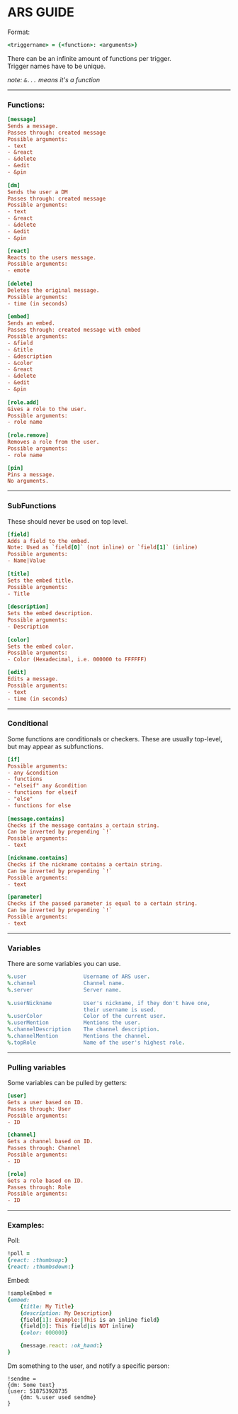 
# ARS GUIDE  
  
Format:   
```ruby  
<triggername> = {<function>: <arguments>}  
```  
There can be an infinite amount of functions per trigger.  
Trigger names have to be unique.  
  
*note: `&...` means it's a function*   

---

### Functions:  
```ini  
[message]  
Sends a message.  
Passes through: created message
Possible arguments:  
- text  
- &react  
- &delete
- &edit
- &pin
  
[dm]  
Sends the user a DM
Passes through: created message
Possible arguments:
- text  
- &react  
- &delete
- &edit
- &pin

[react]  
Reacts to the users message.  
Possible arguments:  
- emote
  
[delete]  
Deletes the original message.  
Possible arguments:  
- time (in seconds)
  
[embed]  
Sends an embed.
Passes through: created message with embed
Possible arguments:  
- &field  
- &title  
- &description  
- &color  
- &react  
- &delete  
- &edit
- &pin
  
[role.add]  
Gives a role to the user.  
Possible arguments:  
- role name  
  
[role.remove]  
Removes a role from the user.  
Possible arguments:  
- role name

[pin]
Pins a message.
No arguments.
```  
---
  
### SubFunctions  
These should never be used on top level.
```ini  
[field]  
Adds a field to the embed.  
Note: Used as `field[0]` (not inline) or `field[1]` (inline)  
Possible arguments:  
- Name|Value  
  
[title]  
Sets the embed title.  
Possible arguments:  
- Title  
  
[description]  
Sets the embed description.  
Possible arguments:  
- Description  
  
[color]  
Sets the embed color.  
Possible arguments:  
- Color (Hexadecimal, i.e. 000000 to FFFFFF)

[edit]
Edits a message.
Possible arguments:
- text
- time (in seconds)
```  
---
  
### Conditional  
Some functions are conditionals or checkers. These are usually top-level, but may appear as subfunctions.  
```ini  
[if]  
Possible arguments:  
- any &condition  
- functions
- "elseif" any &condition
- functions for elseif
- "else"  
- functions for else 
  
[message.contains]
Checks if the message contains a certain string.
Can be inverted by prepending `!`
Possible arguments:  
- text

[nickname.contains]
Checks if the nickname contains a certain string.
Can be inverted by prepending `!`
Possible arguments:
- text

[parameter]
Checks if the passed parameter is equal to a certain string.
Can be inverted by prepending `!`
Possible arguments:
- text
```  
---

### Variables  
There are some variables you can use.  
```ruby  
%.user                  Username of ARS user.  
%.channel               Channel name.  
%.server                Server name.  
  
%.userNickname          User's nickname, if they don't have one,  
                        their username is used.
%.userColor             Color of the current user.  
%.userMention           Mentions the user.  
%.channelDescription    The channel description.  
%.channelMention        Mentions the channel.  
%.topRole               Name of the user's highest role.  
```
---

### Pulling variables
Some variables can be pulled by getters:
```ini
[user]
Gets a user based on ID.
Passes through: User
Possible arguments:
- ID

[channel]
Gets a channel based on ID.
Passes through: Channel
Possible arguments:
- ID

[role]
Gets a role based on ID.
Passes through: Role
Possible arguments:
- ID
```
---

### Examples:  
Poll:  
```ruby  
!poll = 
{react: :thumbsup:}  
{react: :thumbsdown:}  
```  
  
Embed:  
```ruby  
!sampleEmbed = 
{embed:  
    {title: My Title}
    {description: My Description}
    {field[1]: Example:|This is an inline field}
    {field[0]: This field|is NOT inline}
    {color: 000000}

    {message.react: :ok_hand:}  
}
```

Dm something to the user, and notify a specific person:
```
!sendme = 
{dm: Some text}
{user: 518753928735
    {dm: %.user used sendme}
}
```